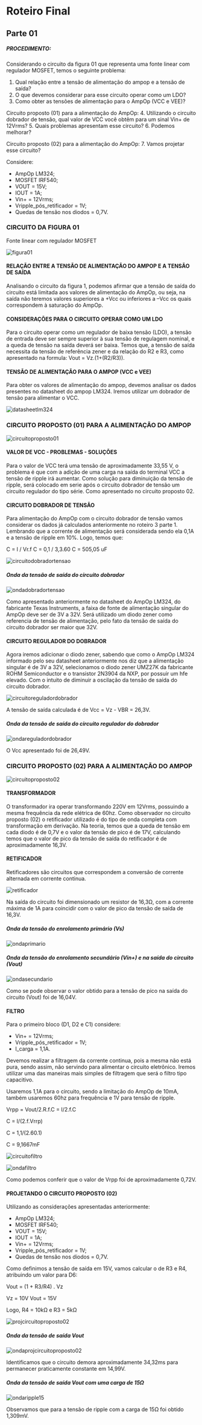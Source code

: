 # Roteiro Final

## Parte 01

##### PROCEDIMENTO:

Considerando o circuito da figura 01 que representa uma fonte linear com regulador MOSFET, temos o seguinte problema:
1. Qual relação entre a tensão de alimentação do ampop e a tensão de saída?
2. O que devemos considerar para esse circuito operar como um LDO?
3. Como obter as tensões de alimentação para o AmpOp (VCC e VEE)?

Circuito proposto (01) para a alimentação do AmpOp:
4. Utilizando o circuito dobrador de tensão, qual valor de VCC você obtêm para um sinal Vin+ de 12Vrms?
5. Quais problemas apresentam esse circuito?
6. Podemos melhorar?

Circuito proposto (02) para a alimentação do AmpOp:
7. Vamos projetar esse circuito?

Considere:
- AmpOp LM324;
- MOSFET IRF540;
- VOUT = 15V;
- IOUT = 1A;
- Vin+ = 12Vrms;
- Vripple_pós_retificador = 1V;
- Quedas de tensão nos diodos = 0,7V.

### CIRCUITO DA FIGURA 01

Fonte linear com regulador MOSFET

![figura01](/resources/imagens/relatoriofinal/parte1/figura01.png)

#### RELAÇÃO ENTRE A TENSÃO DE ALIMENTAÇÃO DO AMPOP E A TENSÃO DE SAÍDA

Analisando o circuito da figura 1, podemos afirmar que a tensão de saída do circuito está limitada aos valores de alimentação do AmpOp, ou seja, na saída não teremos valores superiores a +Vcc ou inferiores a –Vcc os quais correspondem à saturação do AmpOp.

#### CONSIDERAÇÕES PARA O CIRCUITO OPERAR COMO UM LDO

Para o circuito operar como um regulador de baixa tensão (LDO), a tensão de entrada deve ser sempre superior à sua tensão de regulagem nominal, e a queda de tensão na saída deverá ser baixa. Temos que, a tensão de saída necessita da tensão de referência zener e da relação do R2 e R3, como apresentado na formula: Vout = Vz.(1+(R2/R3)).

#### TENSÃO DE ALIMENTAÇÃO PARA O AMPOP (VCC e VEE)

Para obter os valores de alimentação do ampop, devemos analisar os dados presentes no datasheet do ampop LM324. Iremos utilizar um dobrador de tensão para alimentar o VCC.

![datasheetlm324](/resources/imagens/relatoriofinal/parte1/datasheetlm324.png)

### CIRCUITO PROPOSTO (01) PARA A ALIMENTAÇÃO DO AMPOP

![circuitoproposto01](/resources/imagens/relatoriofinal/parte1/circuitoproposto01.png)

#### VALOR DE VCC - PROBLEMAS - SOLUÇÕES

Para o valor de VCC terá uma tensão de aproximadamente 33,55 V, o problema é que com a adição de uma carga na saída do terminal VCC a tensão de ripple irá aumentar. Como solução para diminuição da tensão de ripple, será colocado em serie após o circuito dobrador de tensão um circuito regulador do tipo série. Como apresentado no circuito proposto 02.

#### CIRCUITO DOBRADOR DE TENSÃO

Para alimentação do AmpOp com o circuito dobrador de tensão vamos considerar os dados já calculados anteriormente no roteiro 3 parte 1. Lembrando que a corrente de alimentação será considerada sendo ela 0,1A e a tensão de ripple em 10%. Logo, temos que:

C = I / Vr.f
C = 0,1 / 3,3.60
C = 505,05 uF

![circuitodobradortensao](/resources/imagens/relatoriofinal/parte1/circuitodobradortensao.png)

##### Onda da tensão de saída do circuito dobrador

![ondadobradortensao](/resources/imagens/relatoriofinal/parte1/ondadobradortensao.png)

Como apresentado anteriormente no datasheet do AmpOp LM324, do fabricante Texas Instruments, a faixa de fonte de alimentação singular do AmpOp deve ser de 3V a 32V. Será utilizado um diodo zener como referencia de tensão de alimentação, pelo fato da tensão de saída do circuito dobrador ser maior que 32V.

#### CIRCUITO REGULADOR DO DOBRADOR

Agora iremos adicionar o diodo zener, sabendo que como o AmpOp LM324 informado pelo seu datasheet anteriormente nos diz que a alimentação singular é de 3V a 32V, selecionamos o diodo zener UMZ27K da fabricante ROHM Semiconductor e o transistor 2N3904 da NXP, por possuir um hfe elevado. Com o intuito de diminuir a oscilação da tensão de saída do circuito dobrador.

![circuitoreguladordobrador](/resources/imagens/relatoriofinal/parte1/circuitoreguladordobrador.png)

A tensão de saída calculada é de Vcc = Vz - VBR = 26,3V.

##### Onda da tensão de saída do circuito regulador do dobrador

![ondareguladordobrador](/resources/imagens/relatoriofinal/parte1/ondareguladordobrador.png)

O Vcc apresentado foi de 26,49V.

### CIRCUITO PROPOSTO (02) PARA A ALIMENTAÇÃO DO AMPOP

![circuitoproposto02](/resources/imagens/relatoriofinal/parte1/circuitoproposto02.png)

#### TRANSFORMADOR

O transformador ira operar transformando 220V em 12Vrms, possuindo a mesma frequência da rede elétrica de 60hz. Como observador no circuito proposto (02) o retificador utilizado é do tipo de onda completa com transformação em derivação. Na teoria, temos que a queda de tensão em cada diodo é de 0,7V e o valor da tensão de pico é de 17V, calculando temos que o valor de pico da tensão de saída do retificador é de aproximadamente 16,3V.

#### RETIFICADOR

Retificadores são circuitos que correspondem a conversão de corrente alternada em corrente continua.

![retificador](/resources/imagens/relatoriofinal/parte1/retificador.png)

Na saída do circuito foi dimensionado um resistor de 16,3Ω, com a corrente máxima de 1A para coincidir com o valor de pico da tensão de saída de 16,3V.

##### Onda da tensão do enrolamento primário (Vs)

![ondaprimario](/resources/imagens/relatoriofinal/parte1/ondaprimario.png)

##### Onda da tensão do enrolamento secundário (Vin+) e na saída do circuito (Vout)

![ondasecundario](/resources/imagens/relatoriofinal/parte1/ondasecundario.png)

Como se pode observar o valor obtido para a tensão de pico na saída do circuito (Vout) foi de 16,04V.

#### FILTRO

Para o primeiro bloco (D1, D2 e C1) considere:
- Vin+ = 12Vrms;
- Vripple_pós_retificador = 1V;
- I_carga = 1,1A.

Devemos realizar a filtragem da corrente continua, pois a mesma não está pura, sendo assim, não servindo para alimentar o circuito eletrônico. Iremos utilizar uma das maneiras mais simples de filtragem que será o filtro tipo capacitivo.

Usaremos 1,1A para o circuito, sendo a limitação do AmpOp de 10mA, também usaremos 60hz para frequência e 1V para tensão de ripple.

Vrpp = Vout/2.R.f.C = I/2.f.C

C = I/(2.f.Vrrp)

C = 1,1/(2.60.1)

C =  9,1667mF

![circuitofiltro](/resources/imagens/relatoriofinal/parte1/circuitofiltro.png)

![ondafiltro](/resources/imagens/relatoriofinal/parte1/ondafiltro.png)

Como podemos conferir que o valor de Vrpp foi de aproximadamente 0,72V.

#### PROJETANDO O CIRCUITO PROPOSTO (02)

Utilizando as considerações apresentadas anteriormente:
- AmpOp LM324;
- MOSFET IRF540;
- VOUT = 15V;
- IOUT = 1A;
- Vin+ = 12Vrms;
- Vripple_pós_retificador = 1V;
- Quedas de tensão nos diodos = 0,7V.

Como definimos a tensão de saída em 15V, vamos calcular o de R3 e R4, atribuindo um valor para D6:

Vout = (1 + R3/R4) . Vz

Vz = 10V Vout = 15V

Logo, R4 = 10kΩ e R3 = 5kΩ

![projcircuitoproposto02](/resources/imagens/relatoriofinal/parte1/projcircuitoproposto02.png)

##### Onda da tensão de saída Vout

![ondaprojcircuitoproposto02](/resources/imagens/relatoriofinal/parte1/ondaprojcircuitoproposto02.png)

Identificamos que o circuito demora aproximadamente 34,32ms para permanecer praticamente constante em 14,99V.

##### Onda da tensão de saída Vout com uma carga de 15Ω

![ondaripple15](/resources/imagens/relatoriofinal/parte1/ondaripple15.png)

Observamos que para a tensão de ripple com a carga de 15Ω foi obtido 1,309mV.
